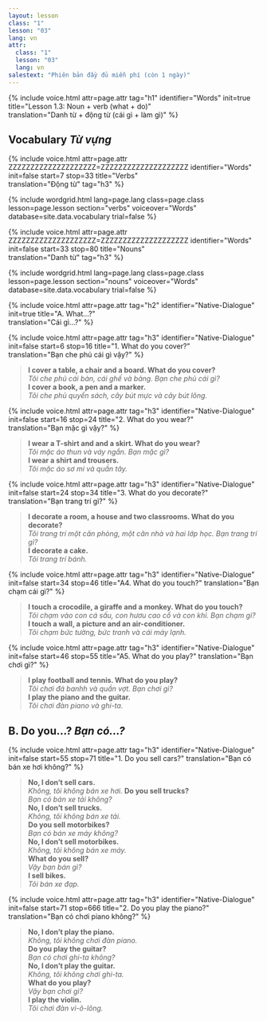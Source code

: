 ```yaml
---
layout: lesson
class: "1"
lesson: "03"
lang: vn
attr:
  class: "1"
  lesson: "03"
  lang: vn
salestext: "Phiên bản đầy đủ miễn phí (còn 1 ngày)" 
---
```


{%  include voice.html attr=page.attr                     tag="h1"
	identifier="Words"  init=true
	title="Lesson 1.3: Noun + verb (what + do)"        
	translation="Danh từ + động từ (cái gì + làm gì)"
%}

## Vocabulary   *Từ vựng*

{%  include voice.html attr=page.attr    ZZZZZZZZZZZZZZZZZZZZ=ZZZZZZZZZZZZZZZZZZZZ
	identifier="Words"  init=false start=7 stop=33
	title="Verbs"        
	translation="Động từ"
    tag="h3" %}


{% include wordgrid.html lang=page.lang
		class=page.class 
		lesson=page.lesson 
		section="verbs"
		voiceover="Words"
		database=site.data.vocabulary 
		trial=false %}

{%  include voice.html attr=page.attr    ZZZZZZZZZZZZZZZZZZZZ=ZZZZZZZZZZZZZZZZZZZZ
	identifier="Words"  init=false start=33 stop=80
	title="Nouns"        
	translation="Danh từ"
    tag="h3" %}


{% include wordgrid.html lang=page.lang
		class=page.class 
		lesson=page.lesson 
		section="nouns"
		voiceover="Words"
		database=site.data.vocabulary 
		trial=false %}


{%  include voice.html attr=page.attr                     tag="h2"
	identifier="Native-Dialogue"  init=true
	title="A. What...?"        
	translation="Cái gì...?"
%}

{%  include voice.html attr=page.attr                           tag="h3"
	identifier="Native-Dialogue"              init=false start=6 stop=16
	title="1. What do you cover?"        
	translation="Bạn che phủ cái gì vậy?"
%}

> **I cover a table, a chair and a board. What do you cover?**   
> *Tôi che phủ cái bàn, cái ghế và bảng. Bạn che phủ cái gì?*   
> **I cover a book, a pen and a marker.**   
> *Tôi che phủ quyển sách, cây bút mực và cây bút lông.*



{%  include voice.html attr=page.attr                           tag="h3"
	identifier="Native-Dialogue"              init=false start=16 stop=24
	title="2. What do you wear?"        
	translation="Bạn mặc gì vậy?"
%}

> **I wear a T-shirt and and a skirt. What do you wear?**   
> *Tôi mặc áo thun và váy ngắn. Bạn mặc gì?*   
> **I wear a shirt and trousers.**   
> *Tôi mặc áo sơ mi và quần tây.*   


{%  include voice.html attr=page.attr                           tag="h3"
	identifier="Native-Dialogue"              init=false start=24 stop=34
	title="3. What do you decorate?"
	translation="Bạn trang trí gì?"
%}


> **I decorate a room, a house and two classrooms. What do you decorate?**    
> *Tôi trang trí một căn phòng, một căn nhà và hai lớp học. Bạn trang trí gì?*   
> **I decorate a cake.**     
> *Tôi trang trí bánh.*   


{%  include voice.html attr=page.attr                           tag="h3"
	identifier="Native-Dialogue"              init=false start=34 stop=46
	title="A4. What do you touch?"
	translation="Bạn chạm cái gì?"
%}


> **I touch a crocodile, a giraffe and a monkey. What do you touch?**    
> *Tôi chạm vào con cá sấu, con hươu cao cổ và con khỉ. Bạn chạm gì?*    
> **I touch a wall, a picture and an air-conditioner.**    
> *Tôi chạm bức tường, bức tranh và cái máy lạnh.*   


{%  include voice.html attr=page.attr                           tag="h3"
	identifier="Native-Dialogue"              init=false start=46 stop=55
	title="A5. What do you play?"
	translation="Bạn chơi gì?"
%}


> **I play football and tennis. What do you play?**    
> *Tôi chơi đá banhh và quần vợt. Bạn chơi gì?*   
> **I play the piano and the guitar.**     
> *Tôi chơi đàn piano và ghi-ta.*   

 
## B. Do you…?   *Bạn có...?*


{%  include voice.html attr=page.attr                           tag="h3"
	identifier="Native-Dialogue"              init=false start=55 stop=71
	title="1. Do you sell cars?"
	translation="Bạn có bán xe hơi không?"
%}

> **No, I don’t sell cars.**     
> *Không, tôi không bán xe hơi.* 
> **Do you sell trucks?**     
> *Bạn có bán xe tải không?*    
> **No, I don’t sell trucks.**     
> *Không, tôi không bán xe tải.*   
> **Do you sell motorbikes?**    
> *Bạn có bán xe máy không?*   
> **No, I don’t sell motorbikes.**     
> *Không, tôi không bán xe máy.*   
> **What do you sell?**     
> *Vậy bạn bán gì?*   
> **I sell bikes.**     
  *Tôi bán xe đạp.*   


{%  include voice.html attr=page.attr                           tag="h3"
	identifier="Native-Dialogue"              init=false start=71 stop=666
	title="2.  Do you play the piano?"
	translation="Bạn có chơi piano không?"
%}

> **No, I don’t play the piano.**   
> *Không, tôi không chơi đàn piano.*  
> **Do you play the guitar?**     
> *Bạn có chơi ghi-ta không?*   
> **No, I don’t play the guitar.**    
> *Không, tôi không chơi ghi-ta.*   
> **What do you play?**     
> *Vậy bạn chơi gì?*   
> **I play the violin.**     
> *Tôi chơi đàn vi-ô-lông.*   
   
 